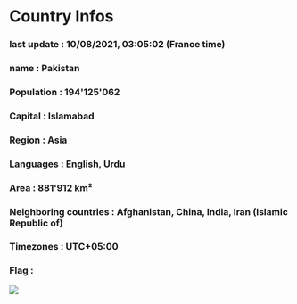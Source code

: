 # Country  Infos
### last update : 10/08/2021, 03:05:02 (France time)

### name : Pakistan
### Population : 194'125'062
### Capital : Islamabad
### Region : Asia
### Languages : English, Urdu
### Area : 881'912 km²
### Neighboring countries : Afghanistan, China, India, Iran (Islamic Republic of)
### Timezones : UTC+05:00

### Flag :
![](https://restcountries.eu/data/pak.svg)